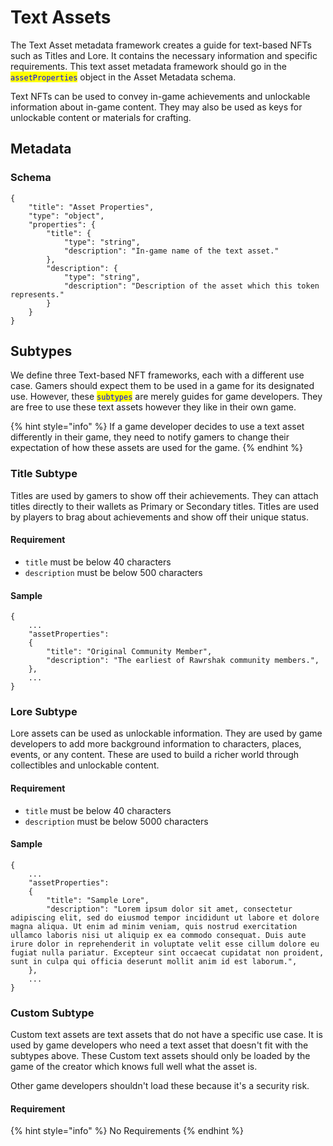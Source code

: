 # Text Assets

The Text Asset metadata framework creates a guide for text-based NFTs such as Titles and Lore. It contains the necessary information and specific requirements. This text asset metadata framework should go in the <mark style="color:blue;">`assetProperties`</mark> <mark style="color:blue;"></mark><mark style="color:blue;"></mark> object in the Asset Metadata schema.

Text NFTs can be used to convey in-game achievements and unlockable information about in-game content. They may also be used as keys for unlockable content or materials for crafting.&#x20;

## Metadata

### Schema

```
{
    "title": "Asset Properties",
    "type": "object",
    "properties": {
        "title": {
            "type": "string",
            "description": "In-game name of the text asset."
        },
        "description": {
            "type": "string",
            "description": "Description of the asset which this token represents."
        }
    }
}
```

## Subtypes

We define three Text-based NFT frameworks, each with a different use case. Gamers should expect them to be used in a game for its designated use. However, these <mark style="color:blue;">`subtypes`</mark> are merely guides for game developers. They are free to use these text assets however they like in their own game.

{% hint style="info" %}
If a game developer decides to use a text asset differently in their game, they need to notify gamers to change their expectation of how these assets are used for the game.
{% endhint %}

### Title Subtype

Titles are used by gamers to show off their achievements. They can attach titles directly to their wallets as Primary or Secondary titles. Titles are used by players to brag about achievements and show off their unique status.&#x20;

#### Requirement

* `title` must be below 40 characters
* `description` must be below 500 characters

#### Sample

```
{
    ...
    "assetProperties": 
    {
        "title": "Original Community Member",
        "description": "The earliest of Rawrshak community members.",
    },
    ...
}
```

### Lore Subtype

Lore assets can be used as unlockable information. They are used by game developers to add more background information to characters, places, events, or any content. These are used to build a richer world through collectibles and unlockable content.&#x20;

#### Requirement

* `title` must be below 40 characters
* `description` must be below 5000 characters

#### Sample

```
{
    ...
    "assetProperties": 
    {
        "title": "Sample Lore",
        "description": "Lorem ipsum dolor sit amet, consectetur adipiscing elit, sed do eiusmod tempor incididunt ut labore et dolore magna aliqua. Ut enim ad minim veniam, quis nostrud exercitation ullamco laboris nisi ut aliquip ex ea commodo consequat. Duis aute irure dolor in reprehenderit in voluptate velit esse cillum dolore eu fugiat nulla pariatur. Excepteur sint occaecat cupidatat non proident, sunt in culpa qui officia deserunt mollit anim id est laborum.",
    },
    ...
}
```

### Custom Subtype

Custom text assets are text assets that do not have a specific use case. It is used by game developers who need a text asset that doesn't fit with the subtypes above. These Custom text assets should only be loaded by the game of the creator which knows full well what the asset is.&#x20;

Other game developers shouldn't load these because it's a security risk.&#x20;

#### Requirement

{% hint style="info" %}
No Requirements
{% endhint %}
